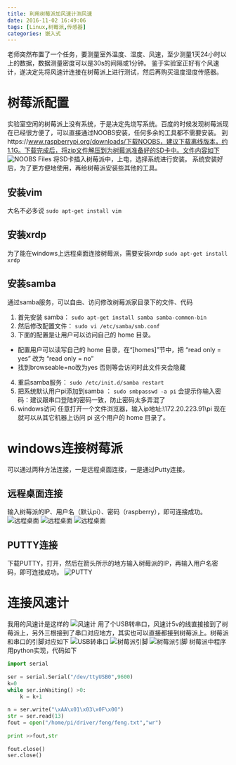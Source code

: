 ```yaml
---
title: 利用树莓派加风速计测风速
date: 2016-11-02 16:49:06
tags: [Linux,树莓派,传感器]
categories: 嵌入式
---
```


老师突然布置了一个任务，要测量室外温度、湿度、风速，至少测量1天24小时以上的数据，数据测量密度可以是30s的间隔或1分钟。
鉴于实验室正好有个风速计，遂决定先将风速计连接在树莓派上进行测试，然后再购买温度湿度传感器。

# 树莓派配置
实验室空闲的树莓派上没有系统，于是决定先烧写系统。百度的时候发现树莓派现在已经很方便了，可以直接通过NOOBS安装，任何多余的工具都不需要安装。
到https://www.raspberrypi.org/downloads/下载NOOBS，建议下载离线版本，约1.1G。下载完成后，将zip文件解压到为树莓派准备好的SD卡中。文件内容如下
![NOOBS Files](利用树莓派加风速计测风速/NOOBS.png)
将SD卡插入树莓派中，上电，选择系统进行安装。
系统安装好后，为了更方便地使用，再给树莓派安装些其他的工具。
## 安装vim
大名不必多说
`sudo apt-get install vim`
## 安装xrdp
为了能在windows上远程桌面连接树莓派，需要安装xrdp
`sudo apt-get install xrdp`
## 安装samba
通过samba服务，可以自由、访问修改树莓派家目录下的文件、代码
1. 首先安装 samba：
`sudo apt-get install samba samba-common-bin`
2. 然后修改配置文件：
`sudo vi /etc/samba/smb.conf`
3. 下面的配置是让用户可以访问自己的 home 目录。
* 配置用户可以读写自己的 home 目录，在“[homes]”节中，把 “read only = yes” 改为 “read only = no” 
* 找到browseable=no改为yes 否则等会访问时此文件夹会隐藏
4. 重启samba服务：
`sudo /etc/init.d/samba restart`
5. 把系统默认用户pi添加到samba ：
`sudo smbpasswd -a pi`
会提示你输入密码：建议跟串口登陆的密码一致，防止密码太多弄混了
6. windows访问
任意打开一个文件浏览器，输入ip地址:\\172.20.223.91\pi
现在就可以从其它机器上访问 pi 这个用户的 home 目录了。

# windows连接树莓派
可以通过两种方法连接，一是远程桌面连接，一是通过Putty连接。
## 远程桌面连接
输入树莓派的IP、用户名（默认pi）、密码（raspberry），即可连接成功。
![远程桌面](利用树莓派加风速计测风速/mstsc.jpg)
![远程桌面](利用树莓派加风速计测风速/logintoxrdp.jpg)
![远程桌面](利用树莓派加风速计测风速/远程桌面.jpg)
## PUTTY连接
下载PUTTY，打开，然后在箭头所示的地方输入树莓派的IP，再输入用户名密码，即可连接成功。
![PUTTY](利用树莓派加风速计测风速/putty.jpg)
# 连接风速计
我用的风速计是这样的
![风速计](利用树莓派加风速计测风速/风速计.jpg)
用了个USB转串口，风速计5v的线直接接到了树莓派上，另外三根接到了串口对应地方，其实也可以直接都接到树莓派上。树莓派和串口的引脚对应如下
![USB转串口](利用树莓派加风速计测风速/USB转串口.png)
![树莓派引脚](利用树莓派加风速计测风速/raspberrypi.jpg)
![树莓派引脚](利用树莓派加风速计测风速/pin.jpg)
树莓派中程序用python实现，代码如下

```python
import serial
	
ser = serial.Serial("/dev/ttyUSB0",9600)
k=0
while ser.inWaiting() >0:
	k = k+1
	
n = ser.write("\xAA\x01\x03\x0F\x00")
str = ser.read(13)	
fout = open("/home/pi/driver/feng/feng.txt","wr")
	
print >>fout,str
	
fout.close()
ser.close()
```